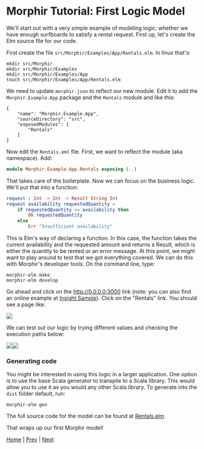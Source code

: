 # Morphir Tutorial: First Logic Model

We'll start out with a very simple example of modeling logic: whether we have enough surfboards to satisfy a rental request.  First up, let's create the Elm source file for our code.  

First create the file ```src/Morphir/Examples/App/Rentals.elm```.  In linux that's:

```
mkdir src/Morphir
mkdir src/Morphir/Examples
mkdir src/Morphir/Examples/App
touch src/Morphir/Examples/App/Rentals.elm
```

We need to update ```morphir.json``` to reflect our new module.  Edit it to add the ```Morphir.Example.App``` package and the ```Rentals``` module and like this:

```
{
    "name": "Morphir.Example.App",
    "sourceDirectory": "src",
    "exposedModules": [
        "Rentals"
    ]
}
```

Now edit the ```Rentals.eml``` file.  First, we want to reflect the module (aka namespace).  Add:

``` Elm
module Morphir.Example.App.Rentals exposing (..)


```

That takes care of the boilerplate.  Now we can focus on the business logic.  We'll put that into a function:

``` Elm
request : Int -> Int -> Result String Int
request availability requestedQuantity =
    if requestedQuantity <= availability then
        Ok requestedQuantity
    else
        Err "Insufficient availability"
```
This is Elm's way of declaring a function.  In this case, the function takes the current availability and the requested amount and returns a Result, which is either the quantity to be rented or an error message.  At this point, we might want to play around to test that we got everything covered.  We can do this with Morphir's developer tools.  On the command line, type:

```
morphir-elm make
morphir-elm develop
```

Go ahead and click on the http://0.0.0.0:3000 link (note: you can also find an online example at [Insight Sample](https://finos.github.io/morphir-service)).  Click on the "Rentals" link.  You should see a page like:

<img src="developer_page_1.png" />

We can test out our logic by trying different values and checking the execution paths below:

<img src="developer_page_2.png" /><img src="developer_page_3.png" />

### Generating code
You might be interested in using this logic in a larger application.  One option is to use the base Scala generator to transpile to a Scala library.  This would allow you to use it as you would any other Scala library.  To generate into the ```dist``` folder default, run:

```
morphir-elm gen
```

The full source code for the model can be found at [Rentals.elm](src/Morphir/Example/App/Rentals.elm)

That wraps up our first Morphir model!  



[Home](../../readme.md) | [Prev](../../install.md) | [Next](step_2_refined_logic/readme.md)
